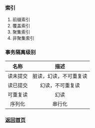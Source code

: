 ### 索引
1. 前缀索引
2. 覆盖索引
3. 聚集索引
4. 非聚集索引

### 事务隔离级别
| 名称     | 描述             |
| :----------: | :-----------:  |
| 读未提交 |  脏读，幻读，不可重复读  |
| 读已提交 |  幻读，不可重复读  |
| 可重复读 |  幻读  |
| 序列化   | 串行化 |
### [返回首页](./README.md)
